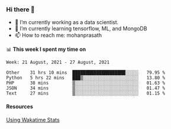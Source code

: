 ### Hi there 👋

- 🔭 I’m currently working as a data scientist.
- 🌱 I’m currently learning tensorflow, ML, and MongoDB
- 📫 How to reach me: mohanprasath

📊 **This week I spent my time on**
<!--START_SECTION:waka-->
```text
Week: 21 August, 2021 - 27 August, 2021

Other    31 hrs 10 mins  ████████████████████░░░░░   79.95 % 
Python   5 hrs 22 mins   ███▒░░░░░░░░░░░░░░░░░░░░░   13.80 % 
PHP      38 mins         ▒░░░░░░░░░░░░░░░░░░░░░░░░   01.63 % 
JSON     34 mins         ▒░░░░░░░░░░░░░░░░░░░░░░░░   01.47 % 
Text     27 mins         ▒░░░░░░░░░░░░░░░░░░░░░░░░   01.15 % 
```
<!--END_SECTION:waka-->

#### Resources
[Using Wakatime Stats](https://github.com/marketplace/actions/waka-readme)
